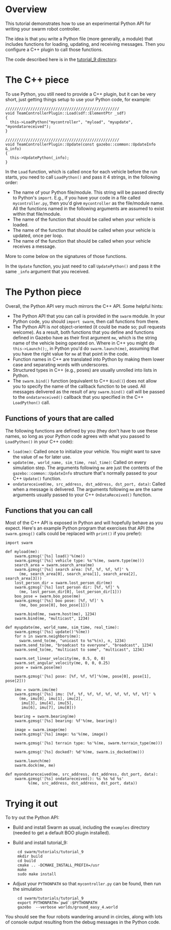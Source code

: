 # Overview

This tutorial demonstrates how to use an experimental Python API for writing your swarm robot controller.

The idea is that you write a Python file (more generally, a module) that includes functions for loading, updating, and receiving messages. Then you configure a C++ plugin to call those functions.

The code described here is in the [tutorial_9 directory](https://bitbucket.org/osrf/swarm/src/add_python_api/tutorials/tutorial_9/?at=add_python_api).

# The C++ piece

To use Python, you still need to provide a C++ plugin, but it can be very short, just getting things setup to use your Python code, for example:

~~~
//////////////////////////////////////////////////
void TeamControllerPlugin::Load(sdf::ElementPtr _sdf)
{
  this->LoadPython("mycontroller", "myload", "myupdate", "myondatareceived");
}

//////////////////////////////////////////////////
void TeamControllerPlugin::Update(const gazebo::common::UpdateInfo &_info)
{
  this->UpdatePython(_info);
}
~~~

In the `Load` function, which is called once for each vehicle before the run starts, you need to call `LoadPython()` and pass it 4 strings, in the following order:

* The name of your Python file/module. This string will be passed directly to Python's `import`. E.g., if you have your code in a file called `mycontroller.py`, then you'd give `mycontroller` as the file/module name. All the functions named in the following arguments are assumed to exist within that file/module.
* The name of the function that should be called when your vehicle is loaded.
* The name of the function that should be called when your vehicle is updated, once per loop.
* The name of the function that should be called when your vehicle receives a message.

More to come below on the signatures of those functions.

In the `Update` function, you just need to call `UpdatePython()` and pass it the same `_info` argument that you received.

# The Python piece

Overall, the Python API very much mirrors the C++ API. Some helpful hints:

* The Python API that you can call is provided in the `swarm` module. In your Python code, you should `import swarm`, then call functions from there.
* The Python API is *not* object-oriented (it could be made so; pull requests welcome). As a result, both functions that you define and functions defined in Gazebo have as their first argument `me`, which is the string name of the vehicle being operated on. Where in C++ you might do `this->Launch();`, in Python you'd do `swarm.launch(me)`, assuming that you have the right value for `me` at that point in the code.
* Function names in C++ are translated into Python by making them lower case and separating words with underscores.
* Structured types in C++ (e.g., poses) are usually unrolled into lists in Python.
* The `swarm.bind()` function (equivalent to C++ `Bind()`) does not allow you to specify the name of the callback function to be used. All messages delivered as the result of any `swarm.bind()` call will be passed to the `ondatareceived()` callback that you specified in the C++ `LoadPython()` call.

## Functions of yours that are called

The following functions are defined by you (they don't have to use these names, so long as your Python code agrees with what you passed to `LoadPython()` in your C++ code):

* `load(me)`: Called once to initialize your vehicle. You might want to save the value of `me` for later use.
* `update(me, world_name, sim_time, real_time)`: Called on every simulation step. The arguments following `me` are just the contents of the `gazebo::common::UpdateInfo` structure that's normally passed to your C++ `Update()` function.
* `ondatareceived(me, src_address, dst_address, dst_port, data)`: Called when a message is delivered. The arguments following `me` are the same arguments usually passed to your C++ `OnDataReceived()` function.

## Functions that you can call

Most of the C++ API is exposed in Python and will hopefully behave as you expect. Here's an example Python program that exercises that API (the `swarm.gzmsg()` calls could be replaced with `print()` if you prefer):

~~~
import swarm
    
def myload(me):
    swarm.gzmsg('[%s] load()'%(me))
    swarm.gzmsg('[%s] vehicle type: %s'%(me, swarm.type(me)))
    search_area = swarm.search_area(me)
    swarm.gzmsg('[%s] search area: [%f, %f, %f, %f]' %
      (me, search_area[0], search_area[1], search_area[2], search_area[3]))
    lost_person_dir = swarm.lost_person_dir(me)
    swarm.gzmsg('[%s] lost person dir: [%f, %f]' %
      (me, lost_person_dir[0], lost_person_dir[1]))
    boo_pose = swarm.boo_pose(me)
    swarm.gzmsg('[%s] boo pose: [%f, %f]' %
      (me, boo_pose[0], boo_pose[1]))

    swarm.bind(me, swarm.host(me), 1234)
    swarm.bind(me, "multicast", 1234)
    
def myupdate(me, world_name, sim_time, real_time):
    swarm.gzmsg('[%s] update()'%(me))
    for n in swarm.neighbors(me):
      swarm.send_to(me, "unicast to %s"%(n), n, 1234)
    swarm.send_to(me, "broadcast to everyone", "broadcast", 1234)
    swarm.send_to(me, "multicast to some", "multicast", 1234)

    swarm.set_linear_velocity(me, 0.5, 0, 0)
    swarm.set_angular_velocity(me, 0, 0, 0.25)
    pose = swarm.pose(me)

    swarm.gzmsg('[%s] pose: [%f, %f, %f]'%(me, pose[0], pose[1], pose[2]))

    imu = swarm.imu(me)
    swarm.gzmsg('[%s] imu: [%f, %f, %f, %f, %f, %f, %f, %f, %f]' %
      (me, imu[0], imu[1], imu[2],
       imu[3], imu[4], imu[5],
       imu[6], imu[7], imu[8]))
    
    bearing = swarm.bearing(me)
    swarm.gzmsg('[%s] bearing: %f'%(me, bearing))

    image = swarm.image(me)
    swarm.gzmsg('[%s] image: %s'%(me, image))

    swarm.gzmsg('[%s] terrain type: %s'%(me, swarm.terrain_type(me)))

    swarm.gzmsg('[%s] docked?: %d'%(me, swarm.is_docked(me)))

    swarm.launch(me)
    swarm.dock(me, me)

def myondatareceived(me, src_address, dst_address, dst_port, data):
    swarm.gzmsg('[%s] ondatareceived(): %s %s %d %s'
          %(me, src_address, dst_address, dst_port, data))
~~~

# Trying it out

To try out the Python API:

* Build and install Swarm as usual, including the `examples` directory (needed to get a default BOO plugin installed).
* Build and install tutorial_9:

        cd swarm/tutorials/tutorial_9
        mkdir build
        cd build
        cmake .. -DCMAKE_INSTALL_PREFIX=/usr
        make
        sudo make install

* Adjust your `PYTHONPATH` so that `mycontroller.py` can be found, then run the simulation

        cd swarm/tutorials/tutorial_9
        export PYTHONPATH=`pwd`:$PYTHONPATH
        gazebo  --verbose worlds/ground_easy_4.world

You should see the four robots wandering around in circles, along with lots of console output resulting from the debug messages in the Python code.